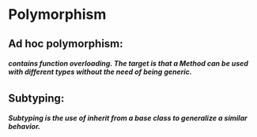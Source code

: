 # Polymorphism
## Ad hoc polymorphism:
###### **contains function overloading. The target is that a Method can be used with different types without the need of being generic.**
## Subtyping:
##### Subtyping is the use of inherit from a base class to generalize a similar behavior.
